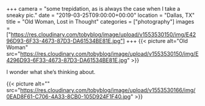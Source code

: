 +++
camera = "some trepidation, as is always the case when I take a sneaky pic."
date = "2019-03-25T09:00:00+00:00"
location = "Dallas, TX"
title = "Old Woman, Lost in Thought"
categories = ["photography"]
images = ["https://res.cloudinary.com/tobyblog/image/upload/v1553530150/img/E4296D93-6F33-4673-87D3-DA61534BE81E.jpg"]
+++
{{< picture alt="Old Woman" src="https://res.cloudinary.com/tobyblog/image/upload/v1553530150/img/E4296D93-6F33-4673-87D3-DA61534BE81E.jpg" >}}
<!--more-->
I wonder what she’s thinking about.

{{< picture alt="" src="https://res.cloudinary.com/tobyblog/image/upload/v1553530166/img/0EAD8F61-C706-4A33-8CB0-105D924F1F40.jpg" >}}
